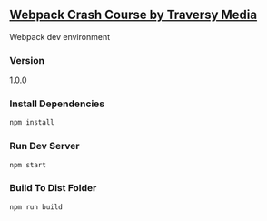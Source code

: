 ## [Webpack Crash Course by Traversy Media](https://www.youtube.com/watch?v=lziuNMk_8eQ)

Webpack dev environment

### Version
1.0.0

### Install Dependencies
```bash
npm install
```

### Run Dev Server
```bash
npm start
```

### Build To Dist Folder
```bash
npm run build
```
